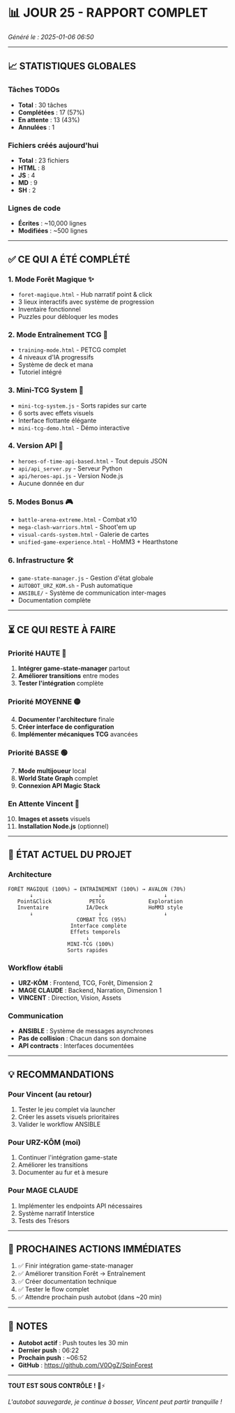 # 📊 JOUR 25 - RAPPORT COMPLET

*Généré le : 2025-01-06 06:50*

---

## 📈 STATISTIQUES GLOBALES

### Tâches TODOs
- **Total** : 30 tâches
- **Complétées** : 17 (57%)
- **En attente** : 13 (43%)
- **Annulées** : 1

### Fichiers créés aujourd'hui
- **Total** : 23 fichiers
- **HTML** : 8
- **JS** : 4
- **MD** : 9
- **SH** : 2

### Lignes de code
- **Écrites** : ~10,000 lignes
- **Modifiées** : ~500 lignes

---

## ✅ CE QUI A ÉTÉ COMPLÉTÉ

### 1. **Mode Forêt Magique** ✨
- `foret-magique.html` - Hub narratif point & click
- 3 lieux interactifs avec système de progression
- Inventaire fonctionnel
- Puzzles pour débloquer les modes

### 2. **Mode Entraînement TCG** 🎴
- `training-mode.html` - PETCG complet
- 4 niveaux d'IA progressifs
- Système de deck et mana
- Tutoriel intégré

### 3. **Mini-TCG System** 🎯
- `mini-tcg-system.js` - Sorts rapides sur carte
- 6 sorts avec effets visuels
- Interface flottante élégante
- `mini-tcg-demo.html` - Démo interactive

### 4. **Version API** 🔌
- `heroes-of-time-api-based.html` - Tout depuis JSON
- `api/api_server.py` - Serveur Python
- `api/heroes-api.js` - Version Node.js
- Aucune donnée en dur

### 5. **Modes Bonus** 🎮
- `battle-arena-extreme.html` - Combat x10
- `mega-clash-warriors.html` - Shoot'em up
- `visual-cards-system.html` - Galerie de cartes
- `unified-game-experience.html` - HoMM3 + Hearthstone

### 6. **Infrastructure** 🛠️
- `game-state-manager.js` - Gestion d'état globale
- `AUTOBOT_URZ_KOM.sh` - Push automatique
- `ANSIBLE/` - Système de communication inter-mages
- Documentation complète

---

## ⏳ CE QUI RESTE À FAIRE

### Priorité HAUTE 🔴
1. **Intégrer game-state-manager** partout
2. **Améliorer transitions** entre modes
3. **Tester l'intégration** complète

### Priorité MOYENNE 🟡
4. **Documenter l'architecture** finale
5. **Créer interface de configuration**
6. **Implémenter mécaniques TCG** avancées

### Priorité BASSE 🟢
7. **Mode multijoueur** local
8. **World State Graph** complet
9. **Connexion API Magic Stack**

### En Attente Vincent 🎨
10. **Images et assets** visuels
11. **Installation Node.js** (optionnel)

---

## 🔄 ÉTAT ACTUEL DU PROJET

### Architecture
```
FORÊT MAGIQUE (100%) → ENTRAÎNEMENT (100%) → AVALON (70%)
       ↓                     ↓                    ↓
   Point&Click            PETCG              Exploration
   Inventaire            IA/Deck             HoMM3 style
       ↓                     ↓                    ↓
                      COMBAT TCG (95%)
                    Interface complète
                    Effets temporels
                         ↓
                   MINI-TCG (100%)
                   Sorts rapides
```

### Workflow établi
- **URZ-KÔM** : Frontend, TCG, Forêt, Dimension 2
- **MAGE CLAUDE** : Backend, Narration, Dimension 1
- **VINCENT** : Direction, Vision, Assets

### Communication
- **ANSIBLE** : Système de messages asynchrones
- **Pas de collision** : Chacun dans son domaine
- **API contracts** : Interfaces documentées

---

## 💡 RECOMMANDATIONS

### Pour Vincent (au retour)
1. Tester le jeu complet via launcher
2. Créer les assets visuels prioritaires
3. Valider le workflow ANSIBLE

### Pour URZ-KÔM (moi)
1. Continuer l'intégration game-state
2. Améliorer les transitions
3. Documenter au fur et à mesure

### Pour MAGE CLAUDE
1. Implémenter les endpoints API nécessaires
2. Système narratif Interstice
3. Tests des Trésors

---

## 🚀 PROCHAINES ACTIONS IMMÉDIATES

1. ✅ Finir intégration game-state-manager
2. ✅ Améliorer transition Forêt → Entraînement
3. ✅ Créer documentation technique
4. ✅ Tester le flow complet
5. ✅ Attendre prochain push autobot (dans ~20 min)

---

## 📝 NOTES

- **Autobot actif** : Push toutes les 30 min
- **Dernier push** : 06:22
- **Prochain push** : ~06:52
- **GitHub** : https://github.com/V0OgZ/SpinForest

---

**TOUT EST SOUS CONTRÔLE !** 🐻⚡

*L'autobot sauvegarde, je continue à bosser, Vincent peut partir tranquille !*